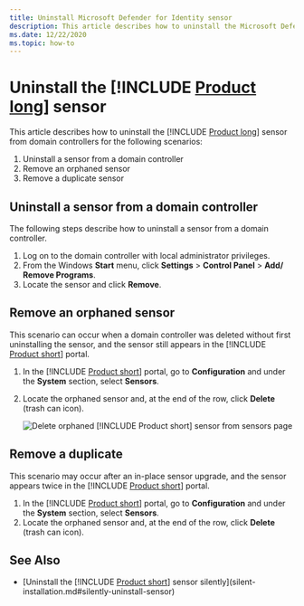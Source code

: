```yaml
---
title: Uninstall Microsoft Defender for Identity sensor
description: This article describes how to uninstall the Microsoft Defender for Identity sensor from domain controllers.
ms.date: 12/22/2020
ms.topic: how-to
---
```


# Uninstall the [!INCLUDE [Product long](includes/product-long.md)] sensor

This article describes how to uninstall the [!INCLUDE [Product long](includes/product-long.md)] sensor from domain controllers for the following scenarios:

1. Uninstall a sensor from a domain controller
1. Remove an orphaned sensor
1. Remove a duplicate sensor

## Uninstall a sensor from a domain controller

The following steps describe how to uninstall a sensor from a domain controller.

1. Log on to the domain controller with local administrator privileges.
1. From the Windows **Start** menu, click **Settings** > **Control Panel** > **Add/ Remove Programs**.
1. Locate the sensor and click **Remove**.

## Remove an orphaned sensor

This scenario can occur when a domain controller was deleted without first uninstalling the sensor, and the sensor still appears in the [!INCLUDE [Product short](includes/product-short.md)] portal.

1. In the [!INCLUDE [Product short](includes/product-short.md)] portal, go to **Configuration** and under the **System** section, select **Sensors**.
1. Locate the orphaned sensor and, at the end of the row, click **Delete** (trash can icon).

    ![Delete orphaned [!INCLUDE [Product short](includes/product-short.md)] sensor from sensors page](media/delete-orphaned-sensor.png)

## Remove a duplicate

This scenario may occur after an in-place sensor upgrade, and the sensor appears twice in the [!INCLUDE [Product short](includes/product-short.md)] portal.

1. In the [!INCLUDE [Product short](includes/product-short.md)] portal, go to **Configuration** and under the **System** section, select **Sensors**.
1. Locate the orphaned sensor and, at the end of the row, click **Delete** (trash can icon).

## See Also

- [Uninstall the [!INCLUDE [Product short](includes/product-short.md)] sensor silently](silent-installation.md#silently-uninstall-sensor)
